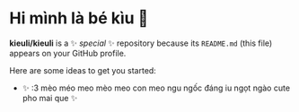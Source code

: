 # Hi mình là bé kìu 👋

**kieuli/kieuli** is a ✨ _special_ ✨ repository because its `README.md` (this file) appears on your GitHub profile.

Here are some ideas to get you started:

- ✨ :3 mèo méo meo mèo meo con meo ngu ngốc đáng iu ngọt ngào cute pho mai que  ✨

